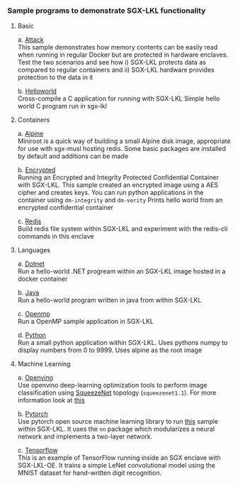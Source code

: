 ### Sample programs to demonstrate SGX-LKL functionality

1. Basic
   
   a. [Attack](basic/attack) \
        This sample demonstrates how memory contents can be easily read when running in regular Docker but are protected in hardware enclaves.
        Test the two scenarios and see how i) SGX-LKL protects data as compared to regular containers and ii) SGX-LKL hardware provides protection to the data in it

   b. [Helloworld](basic/helloworld) \
        Cross-compile a C application for running with SGX-LKL
        Simple hello world C program run in sgx-lkl
    
2. Containers
   
    a. [Alpine](containers/alpine) \
        Miniroot is a quick way of building a small Alpine disk image, appropriate for use with sgx-musl hosting redis.
        Some basic packages are installed by default and additions can be made
    
    b. [Encrypted](containers/encrypted) \
        Running an Encrypted and Integrity Protected Confidential Container with SGX-LKL. This sample created an encrypted image using a AES cipher and creates keys. You can run python applications in the container using `dm-integrity` and `dm-verity`
        Prints hello world from an encrypted confidential container

    c. [Redis](containers/redis) \
        Build redis file system within SGX-LKL and experiment with the redis-cli commands in this enclave 

1. Languages
   
    a. [Dotnet](languages/dotnet) \
        Run a hello-world .NET progream within an SGX-LKL image hosted in a docker container

    b. [Java](languages/java) \
        Run a hello-world program written in java from within SGX-LKL

    c. [Openmp](languages/openmp) \
        Run a OpenMP sample application in SGX-LKL

    d. [Python](languages/python) \
        Run a small python application within SGX-LKL. Uses pythons numpy to display numbers from 0 to 9999. Uses alpine as the root image

2. Machine Learning
   
    a. [Openvino](ml/openvino) \
        Use openvino deep-learning optimization tools to perform image classification using [SqueezeNet](https://arxiv.org/abs/1602.07360) topology (`squeezenet1.1`). For more information look at [this](ml/openvino/app/public_models/squeezenet1.md)

    b. [Pytorch](ml/pytorch) \
        Use pytorch open source machine learning library to run [this](ml/pytorch/app/sample.py) sample within SGX-LKL. It uses the `nn` package which modularizes a neural network and implements a two-layer network. 

    c. [Tensorflow](ml/tensorflow) \
        This is an example of TensorFlow running inside an SGX enclave with SGX-LKL-OE. It trains a simple LeNet convolutional model using the MNIST dataset for hand-written digit recognition.
